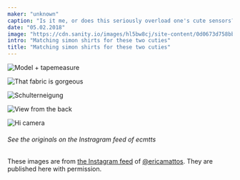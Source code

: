 ```yaml
---
maker: "unknown"
caption: "Is it me, or does this seriously overload one's cute sensors?"
date: "05.02.2018"
image: "https://cdn.sanity.io/images/hl5bw8cj/site-content/0d0673d758bb9ec6f60c01db5dba00a0d3fea7ee-1080x1080.jpg"
intro: "Matching simon shirts for these two cuties"
title: "Matching simon shirts for these two cuties"
---
```


![Model + tapemeasure](https://posts.freesewing.org/uploads/matching_simon_view2_07c4206346.jpg "Model + tapemeasure")

![That fabric is gorgeous](https://posts.freesewing.org/uploads/matching_simon_view3_6be104bac1.jpg "That fabric is gorgeous")

![Schulterneigung](https://posts.freesewing.org/uploads/matching_simon_view4_df63556bdf.jpg "Schulterneigung")

![View from the back](https://posts.freesewing.org/uploads/matching_simon_view5_2e3b570060.jpg "View from the back")

![Hi camera](https://posts.freesewing.org/uploads/matching_simon_view6_1b0caef89f.jpg)

<Note>

###### See the originals on the Instragram feed of ecmtts

These images are from 
[the Instagram feed](https://www.instagram.com/ecmtts/)
of [@ericamattos](/users/ericamattos).
They are published here with permission.

</Note>
